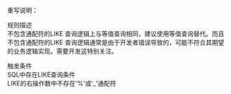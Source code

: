 重写说明：

规则描述  
不包含通配符的LIKE 查询逻辑上与等值查询相同，建议使用等值查询替代。而且不包含通配符的LIKE 查询逻辑通常是由于开发者错误导致的，可能不符合其期望的业务逻辑实现。需要开发这特别关注。

触发条件  
SQL中存在LIKE查询条件  
LIKE的右操作数中不存在'%'或'_'通配符
